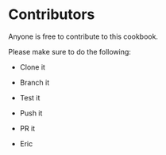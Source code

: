 # Contributors

Anyone is free to contribute to this cookbook.

Please make sure to do the following:

- Clone it
- Branch it
- Test it
- Push it
- PR it

- Eric
